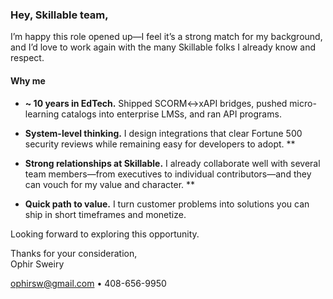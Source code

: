 ### Hey, Skillable team,

I’m happy this role opened up—I feel it’s a strong match for my background, and I’d love to work again with the many Skillable folks I already know and respect.

#### Why me

- **~ 10 years in EdTech.** Shipped SCORM↔xAPI bridges, pushed micro-learning catalogs into enterprise LMSs, and ran API programs.
  
- **System-level thinking.** I design integrations that clear Fortune 500 security reviews while remaining easy for developers to adopt. **
  
- **Strong relationships at Skillable.** I already collaborate well with several team members—from executives to individual contributors—and they can vouch for my value and character. **
  
- **Quick path to value.** I turn customer problems into solutions you can ship in short timeframes and monetize.

Looking forward to exploring this opportunity.

Thanks for your consideration,  
Ophir Sweiry

ophirsw@gmail.com • 408-656-9950  

